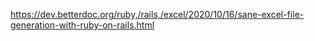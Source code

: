 https://dev.betterdoc.org/ruby,/rails,/excel/2020/10/16/sane-excel-file-generation-with-ruby-on-rails.html
